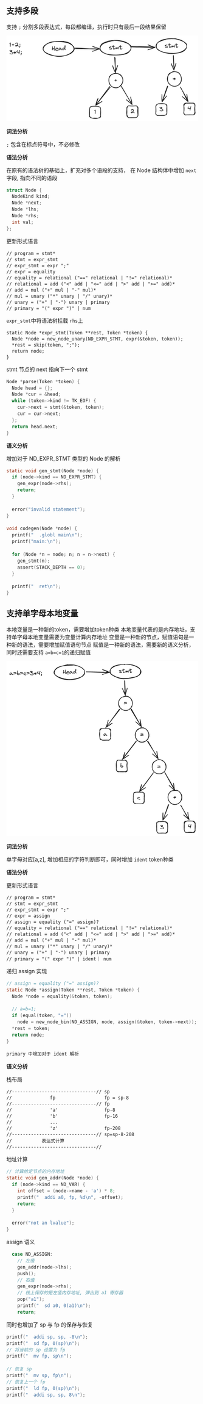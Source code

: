 ## 支持多段

支持 `;` 分割多段表达式，每段都编译，执行时只有最后一段结果保留

![stmt](./images/stmt.png)

**词法分析**

`;` 包含在标点符号中，不必修改

**语法分析**

在原有的语法树的基础上，扩充对多个语段的支持， 在 Node 结构体中增加 `next` 字段, 指向不同的语段

```c
struct Node {
  NodeKind kind;
  Node *next;
  Node *lhs;
  Node *rhs;
  int val;
};
```

更新形式语言

```
// program = stmt*
// stmt = expr_stmt
// expr_stmt = expr ";"
// expr = equality
// equality = relational ("==" relational | "!=" relational)*
// relational = add ("<" add | "<=" add | ">" add | ">=" add)*
// add = mul ("+" mul | "-" mul)*
// mul = unary ("*" unary | "/" unary)*
// unary = ("+" | "-") unary | primary
// primary = "(" expr ")" | num
```

`expr_stmt`中将语法树挂载 `rhs`上

```
static Node *expr_stmt(Token **rest, Token *token) {
  Node *node = new_node_unary(ND_EXPR_STMT, expr(&token, token));
  *rest = skip(token, ";");
  return node;
}
```

stmt 节点的 next 指向下一个 stmt

```c
Node *parse(Token *token) {
  Node head = {};
  Node *cur = &head;
  while (token->kind != TK_EOF) {
    cur->next = stmt(&token, token);
    cur = cur->next;
  };
  return head.next;
}
```

**语义分析**

增加对于 ND_EXPR_STMT 类型的 Node 的解析

```c
static void gen_stmt(Node *node) {
  if (node->kind == ND_EXPR_STMT) {
    gen_expr(node->rhs);
    return;
  }

  error("invalid statement");
}

void codegen(Node *node) {
  printf("  .globl main\n");
  printf("main:\n");

  for (Node *n = node; n; n = n->next) {
    gen_stmt(n);
    assert(STACK_DEPTH == 0);
  }

  printf("  ret\n");
}

```

## 支持单字母本地变量

本地变量是一种新的token，需要增加token种类
本地变量代表的是内存地址，支持单字母本地变量需要为变量计算内存地址
变量是一种新的节点，赋值语句是一种新的语法，需要增加赋值语句节点
赋值是一种新的语法，需要新的语义分析，同时还需要支持 `a=b=c=1`的递归赋值


![](./images/assign.png)

**词法分析**

单字母对应[a,z], 增加相应的字符判断即可，同时增加 `ident` token种类

**语法分析**

更新形式语言

```
// program = stmt*
// stmt = expr_stmt
// expr_stmt = expr ";"
// expr = assign
// assign = equality ("=" assign)?
// equality = relational ("==" relational | "!=" relational)*
// relational = add ("<" add | "<=" add | ">" add | ">=" add)*
// add = mul ("+" mul | "-" mul)*
// mul = unary ("*" unary | "/" unary)*
// unary = ("+" | "-") unary | primary
// primary = "(" expr ")" | ident｜ num
```

递归 assign 实现

```c
// assign = equality ("=" assign)?
static Node *assign(Token **rest, Token *token) {
  Node *node = equality(&token, token);

  // a=b=1;
  if (equal(token, "="))
    node = new_node_bin(ND_ASSIGN, node, assign(&token, token->next));
  *rest = token;
  return node;
}

primary 中增加对于 ident 解析
```

**语义分析**


栈布局
```
//-------------------------------// sp
//              fp                  fp = sp-8
//-------------------------------// fp
//              'a'                 fp-8
//              'b'                 fp-16
//              ...
//              'z'                 fp-208
//-------------------------------// sp=sp-8-208
//           表达式计算
//-------------------------------//
```
地址计算
```c
// 计算给定节点的内存地址
static void gen_addr(Node *node) {
  if (node->kind == ND_VAR) {
    int offset = (node->name - 'a') * 8;
    printf("  addi a0, fp, %d\n", -offset);
    return;
  }

  error("not an lvalue");
}
```

assign 语义

```c
  case ND_ASSIGN:
    // 左值
    gen_addr(node->lhs);
    push();
    // 右值
    gen_expr(node->rhs);
    // 栈上保存的是左值内存地址, 弹出到 a1 寄存器
    pop("a1");
    printf("  sd a0, 0(a1)\n");
    return;
```
同时也增加了 sp 与 fp 的保存与恢复

```c
printf("  addi sp, sp, -8\n");
printf("  sd fp, 0(sp)\n");
// 将当前的 sp 设置为 fp
printf("  mv fp, sp\n");

// 恢复 sp
printf("  mv sp, fp\n");
// 恢复上一个 fp
printf("  ld fp, 0(sp)\n");
printf("  addi sp, sp, 8\n");
```

